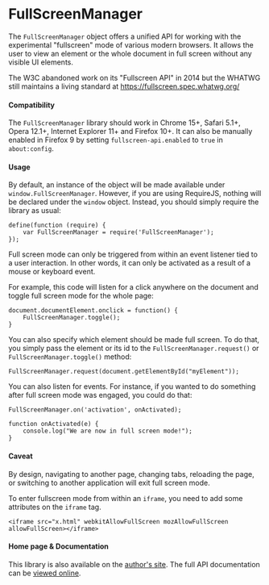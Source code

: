FullScreenManager
=================

The `FullScreenManager` object offers a unified API for working with the experimental
"fullscreen" mode of various modern browsers. It allows the user to view an element or the
whole document in full screen without any visible UI elements.

The W3C abandoned work on its "Fullscreen API" in 2014 but the WHATWG still maintains a
living standard at https://fullscreen.spec.whatwg.org/

#### Compatibility ####

The `FullScreenManager` library should work in Chrome 15+, Safari 5.1+, Opera 12.1+,
Internet Explorer 11+ and Firefox 10+. It can also be manually enabled in Firefox 9
by setting `fullscreen-api.enabled` to `true` in `about:config`.

#### Usage ####

By default, an instance of the object will be made available under
`window.FullScreenManager`. However, if you are using RequireJS, nothing will be declared
under the `window` object. Instead, you should simply require the library as usual:

    define(function (require) {
        var FullScreenManager = require('FullScreenManager');
    });

Full screen mode can only be triggered from within an event listener tied to a user
interaction. In other words, it can only be activated as a result of a mouse or
keyboard event.

For example, this code will listen for a click anywhere on the document and toggle
full screen mode for the whole page:

    document.documentElement.onclick = function() {
        FullScreenManager.toggle();
    }

You can also specify which element should be made full screen. To do that, you
simply pass the element or its id to the `FullScreenManager.request()` or
`FullScreenManager.toggle()` method:

    FullScreenManager.request(document.getElementById("myElement"));

You can also listen for events. For instance, if you wanted to do something after
full screen mode was engaged, you could do that:

    FullScreenManager.on('activation', onActivated);

    function onActivated(e) {
        console.log("We are now in full screen mode!");
    }

#### Caveat ####

By design, navigating to another page, changing tabs, reloading the page, or switching to
another application will exit full screen mode.

To enter fullscreen mode from within an `iframe`, you need to add some attributes on the
`iframe` tag.

    <iframe src="x.html" webkitAllowFullScreen mozAllowFullScreen allowFullScreen></iframe>

#### Home page & Documentation ####

This library is also available on the [author's site](http://cote.cc/projects/fullscreenmanager/ "FullScreenManager"). The full API documentation can be [viewed online](http://cote.cc/w/wp-content/uploads/projects/fullscreenmanager/docs/classes/FullScreenManager.html "Documentation").

